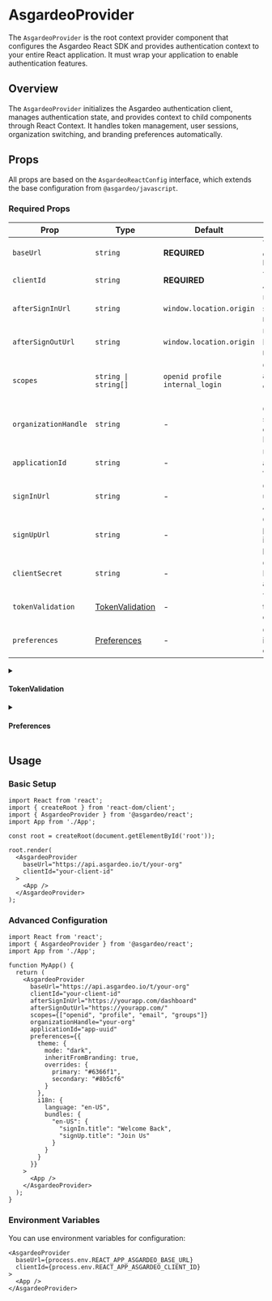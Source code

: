 # AsgardeoProvider

The `AsgardeoProvider` is the root context provider component that configures the Asgardeo React SDK and provides authentication context to your entire React application. It must wrap your application to enable authentication features.

## Overview

The `AsgardeoProvider` initializes the Asgardeo authentication client, manages authentication state, and provides context to child components through React Context. It handles token management, user sessions, organization switching, and branding preferences automatically.

## Props

All props are based on the `AsgardeoReactConfig` interface, which extends the base configuration from `@asgardeo/javascript`.

### Required Props

| Prop | Type | Default | Description |
|------|------|---------|-------------|
| `baseUrl` | `string` | **REQUIRED** | The base URL of your Asgardeo organization. Format: `https://api.asgardeo.io/t/{org_name}` |
| `clientId` | `string` | **REQUIRED** | The client ID obtained from your Asgardeo application registration |
| `afterSignInUrl` | `string` | `window.location.origin` | URL to redirect users after successful sign-in. Must match configured redirect URIs in Asgardeo |
| `afterSignOutUrl` | `string` | `window.location.origin` | URL to redirect users after sign-out. Must match configured post-logout redirect URIs |
| `scopes` | `string \| string[]` | `openid profile internal_login` | OAuth scopes to request during authentication (e.g., `"openid profile email"` or `["openid", "profile", "email"]`) |
| `organizationHandle` | `string` | - | Organization handle for organization-specific features like branding. Auto-derived from `baseUrl` if not provided. Required for custom domains |
| `applicationId` | `string` | - | UUID of the Asgardeo application for application-specific branding and features |
| `signInUrl` | `string` | - | Custom sign-in page URL. If provided, users will be redirected here instead of Asgardeo's default sign-in page |
| `signUpUrl` | `string` | - | Custom sign-up page URL. If provided, users will be redirected here instead of Asgardeo's default sign-up page |
| `clientSecret` | `string` | - | Client secret for confidential clients. Not recommended for browser applications |
| `tokenValidation` | [TokenValidation](#tokenvalidation) | - | Token validation configuration for ID tokens including validation flags and clock tolerance |
| `preferences` | [Preferences](#preferences) | - | Configuration object for theming, internationalization, and UI customization |

<details>

<summary><h4>TokenValidation</h4></summary>

The `tokenValidation` prop allows you to configure how ID tokens are validated.

| Property | Type | Default | Description |
|----------|------|---------|-------------|
| `idToken` | `IdTokenValidation` | `{}` | Configuration for ID token validation |

#### IdTokenValidation

| Property | Type | Default | Description |
|----------|------|---------|-------------|
| `validate` | `boolean` | `true` | Whether to validate the ID token |
| `validateIssuer` | `boolean` | `true` | Whether to validate the issuer |
| `clockTolerance` | `number` | `300` | Allowed clock skew in seconds |

</details>

<details>

<summary><h4>Preferences</h4></summary>

The `preferences` prop allows you to customize the UI components provided by the SDK.

#### Theme Preferences (`preferences.theme`)

| Property | Type | Default | Description |
|----------|------|---------|-------------|
| `inheritFromBranding` | `boolean` | `true` | Whether to inherit theme from Asgardeo organization/application branding |
| `mode` | `'light' \| 'dark' \| 'system'` | `'system'` | Theme mode. `'system'` follows user's OS preference |
| `overrides` | `ThemeConfig` | `{}` | Custom theme overrides for colors, typography, spacing, etc. |

#### Internationalization Preferences (`preferences.i18n`)

| Property | Type | Default | Description |
|----------|------|---------|-------------|
| `language` | `string` | Browser default | Language code for UI text (e.g., `'en-US'`, `'es-ES'`) |
| `fallbackLanguage` | `string` | `'en-US'` | Fallback language when translations aren't available |
| `bundles` | `object` | `{}` | Custom translation bundles to override default text |

</details>

## Usage

### Basic Setup

```tsx
import React from 'react';
import { createRoot } from 'react-dom/client';
import { AsgardeoProvider } from '@asgardeo/react';
import App from './App';

const root = createRoot(document.getElementById('root'));

root.render(
  <AsgardeoProvider
    baseUrl="https://api.asgardeo.io/t/your-org"
    clientId="your-client-id"
  >
    <App />
  </AsgardeoProvider>
);
```

### Advanced Configuration

```tsx
import React from 'react';
import { AsgardeoProvider } from '@asgardeo/react';
import App from './App';

function MyApp() {
  return (
    <AsgardeoProvider
      baseUrl="https://api.asgardeo.io/t/your-org"
      clientId="your-client-id"
      afterSignInUrl="https://yourapp.com/dashboard"
      afterSignOutUrl="https://yourapp.com/"
      scopes={["openid", "profile", "email", "groups"]}
      organizationHandle="your-org"
      applicationId="app-uuid"
      preferences={{
        theme: {
          mode: "dark",
          inheritFromBranding: true,
          overrides: {
            primary: "#6366f1",
            secondary: "#8b5cf6"
          }
        },
        i18n: {
          language: "en-US",
          bundles: {
            "en-US": {
              "signIn.title": "Welcome Back",
              "signUp.title": "Join Us"
            }
          }
        }
      }}
    >
      <App />
    </AsgardeoProvider>
  );
}
```

### Environment Variables

You can use environment variables for configuration:

```tsx
<AsgardeoProvider
  baseUrl={process.env.REACT_APP_ASGARDEO_BASE_URL}
  clientId={process.env.REACT_APP_ASGARDEO_CLIENT_ID}
>
  <App />
</AsgardeoProvider>
```
